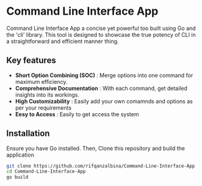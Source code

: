 # Command Line Interface App 

<p> 
    Command Line Interface App a concise yet powerful too built using Go and the 'cli' library. This tool is designed to showcase the true potency of CLI in a straightforward and efficient manner thing.
</p> 
 
## Key features

- **Short Option Combining (SOC)** : Merge options into one command for maximum efficiency.
- **Comprehensive Documentation** : With each command, get detailed insights into its workings. 
- **High Customizability** : Easily add your own comamnds and options as per your requirements
- **Eesy to Access** : Easily to get access the system 

## Installation
<p>Ensure you have Go installed. Then, Clone this repository and build the application</p>

```bash
git clone https://github.com/rifqanzalbina/Command-Line-Interface-App
cd Command-Line-Interface-App
go build
```
